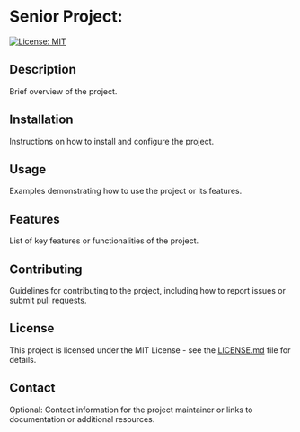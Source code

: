# Senior Project: 

[![License: MIT](https://img.shields.io/badge/License-MIT-yellow.svg)](https://opensource.org/licenses/MIT)

## Description

Brief overview of the project.

## Installation

Instructions on how to install and configure the project.

## Usage

Examples demonstrating how to use the project or its features.

## Features

List of key features or functionalities of the project.

## Contributing

Guidelines for contributing to the project, including how to report issues or submit pull requests.

## License

This project is licensed under the MIT License - see the [LICENSE.md](LICENSE.md) file for details.

## Contact

Optional: Contact information for the project maintainer or links to documentation or additional resources.
